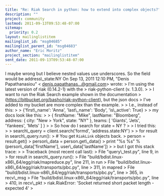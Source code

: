 ```yaml
---
title: "Re: Riak Search in python: how to extend into complex objects?"
description: ""
project: community
lastmod: 2011-09-13T09:53:48-07:00
sitemap:
  priority: 0.2
layout: mailinglistitem
mailinglist_id: "msg04685"
mailinglist_parent_id: "msg04683"
author_name: "Eric Moritz"
project_section: "mailinglistitem"
sent_date: 2011-09-13T09:53:48-07:00
---
```



I maybe wrong but I believe nested values use underscores. So the field
would be address\\_state:NY
On Sep 13, 2011 12:10 PM, "Denis Papathanasiou" &lt;
denis.papathanas...@gmail.com&gt; wrote:
&gt; I'm using the latest version of riak (0.14.2-1) with the
&gt; riak-python-client (v. 1.3.0).
&gt;
&gt; I want to run the Riak Search example shown in the documentation
&gt; (https://bitbucket.org/basho/riak-python-client), but the json docs
&gt; I've added to my bucket are more complex than the example.
&gt;
&gt; I.e., instead of this:
&gt;
&gt; {'first\\_name': 'Anna', 'last\\_name': 'Body', 'is\\_active': True}
&gt;
&gt; my docs look like this:
&gt;
&gt; { firstName: "Mike", lastName: "Bloomberg", address: { city: "New
&gt; York", state: "NY" }, teams: [ 'Giants', 'Jets', 'Yankees', 'Mets' ] }
&gt;
&gt; So how do I search for state = NY ?
&gt;
&gt; I tried this:
&gt;
&gt; search\\_query = client.search('formd', 'address.state:NY')
&gt;
&gt; for result in search\\_query.run():
&gt; # You get ``RiakLink`` objects back.
&gt; person = result.get()
&gt; person\\_data = person.get\\_data()
&gt; print "%s %s" % (person\\_data['firstName'], user\\_data['lastName'])
&gt;
&gt; but I got this stack trace:
&gt;
&gt; Traceback (most recent call last):
&gt; File "query\\_test.py", line 9, in 
&gt; for result in search\\_query.run():
&gt; File "build/bdist.linux-x86\\_64/egg/riak/mapreduce.py", line 211, in run
&gt; File "build/bdist.linux-x86\\_64/egg/riak/transports/pbc.py", line
&gt; 311, in mapred
&gt; File "build/bdist.linux-x86\\_64/egg/riak/transports/pbc.py", line
&gt; 365, in recv\\_msg
&gt; File "build/bdist.linux-x86\\_64/egg/riak/transports/pbc.py", line
&gt; 410, in recv\\_pkt
&gt; riak.RiakError: 'Socket returned short packet length - expected 4'
&gt;
